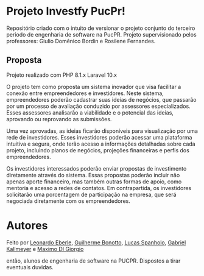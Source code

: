 # Projeto Investfy PucPr!


Repositório criado com o intuito de versionar o projeto conjunto do terceiro periodo de engenharia de software na PucPR.
Projeto supervisionado pelos professores: Giulio Domênico Bordin e Rosilene Fernandes.


## Proposta
Projeto realizado com PHP 8.1.x
Laravel 10.x

O projeto tem como proposta um sistema inovador que visa facilitar a conexão entre empreendedores e investidores. Neste sistema, empreendedores poderão cadastrar suas ideias de negócios, que passarão por um processo de avaliação conduzido por assessores especializados. Esses assessores analisarão a viabilidade e o potencial das ideias, aprovando ou reprovando as submissões.

Uma vez aprovadas, as ideias ficarão disponíveis para visualização por uma rede de investidores. Esses investidores poderão acessar uma plataforma intuitiva e segura, onde terão acesso a informações detalhadas sobre cada projeto, incluindo planos de negócios, projeções financeiras e perfis dos empreendedores.

Os investidores interessados poderão enviar propostas de investimento diretamente através do sistema. Essas propostas poderão incluir não apenas aporte financeiro, mas também outras formas de apoio, como mentoria e acesso a redes de contatos. Em contrapartida, os investidores solicitarão uma porcentagem de participação na empresa, que será negociada diretamente com os empreendedores.

# Autores

Feito por  [Leonardo Eberle](https://www.linkedin.com/in/leonardo-eberle-748ab9191/), [Guilherme Bonotto](https://www.linkedin.com/in/guilherme-bonotto-gama-a1189b290/), [Lucas Spanholo](https://www.linkedin.com/in/lucasfigueroaspanholo/), [Gabriel Kallmeyer]() e [Maximo DI Giorgio]()

 então, alunos de engenharia de software na PUCPR.
Dispostos a tirar eventuais duvidas.
